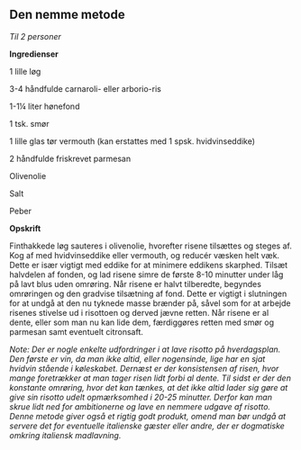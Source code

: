 ## Den nemme metode

*Til 2 personer*

**Ingredienser**

1 lille løg

3-4 håndfulde carnaroli- eller arborio-ris

1-1¼ liter hønefond

1 tsk. smør

1 lille glas tør vermouth (kan erstattes med 1 spsk. hvidvinseddike)

2 håndfulde friskrevet parmesan

Olivenolie

Salt

Peber

**Opskrift**

Finthakkede løg sauteres i olivenolie, hvorefter risene tilsættes og
steges af. Kog af med hvidvinseddike eller vermouth, og reducér væsken
helt væk. Dette er især vigtigt med eddike for at minimere eddikens
skarphed. Tilsæt halvdelen af fonden, og lad risene simre de første 8-10
minutter under låg på lavt blus uden omrøring. Når risene er halvt
tilberedte, begyndes omrøringen og den gradvise tilsætning af fond.
Dette er vigtigt i slutningen for at undgå at den nu tyknede masse
brænder på, såvel som for at arbejde risenes stivelse ud i risottoen og
derved jævne retten. Når risene er al dente, eller som man nu kan lide
dem, færdiggøres retten med smør og parmesan samt eventuelt citronsaft.

*Note: Der er nogle enkelte udfordringer i at lave risotto på
hverdagsplan. Den første er vin, da man ikke altid, eller nogensinde,
lige har en sjat hvidvin stående i køleskabet. Dernæst er der
konsistensen af risen, hvor mange foretrækker at man tager risen lidt
forbi al dente. Til sidst er der den konstante omrøring, hvor det kan
tænkes, at det ikke altid lader sig gøre at give sin risotto udelt
opmærksomhed i 20-25 minutter. Derfor kan man skrue lidt ned for
ambitionerne og lave en nemmere udgave af risotto. Denne metode giver
også et rigtig godt produkt, omend man bør undgå at servere det for
eventuelle italienske gæster eller andre, der er dogmatiske omkring
italiensk madlavning.*

